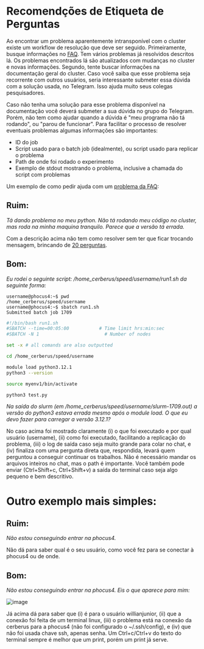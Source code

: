 # Recomendções de Etiqueta de Perguntas

Ao encontrar um problema aparentemente intransponível com o cluster existe um workflow de resolução que deve ser seguido. Primeiramente, busque informações no [FAQ](user/faq.md). Tem vários problemas já resolvidos descritos lá. Os problemas encontrados lá são atualizados com mudanças no cluster e novas informações. Segundo, tente buscar informações na documentação geral do cluster. Caso você saiba que esse problema seja recorrente com outros usuários, seria interessante submeter essa dúvida com a solução usada, no Telegram. Isso ajuda muito seus colegas pesquisadores.

Caso não tenha uma solução para esse problema disponível na documentação você deverá submeter a sua dúvida no grupo do Telegram. Porém, não tem como ajudar quando a dúvida é "meu programa não tá rodando", ou "parou de funcionar". Para facilitar o processo de resolver eventuais problemas algumas informações são importantes:
 - ID do job
 - Script usado para o batch job (idealmente), ou script usado para replicar o problema
 - Path de onde foi rodado o experimento
 - Exemplo de stdout mostrando o problema, inclusive a chamada do script com problemas

Um exemplo de como pedir ajuda com um [problema da FAQ](https://github.com/WillianJunior/SpeedUFMG/blob/main/user/faq.md#2-o-module-python3121-n%C3%A3o-est%C3%A1-carregando-mostrando-apenas-o-python310):

## Ruim:

*Tá dando problema no meu python. Não tá rodando meu código no cluster, mas roda na minha maquina tranquilo. Parece que a versão tá errada.*

Com a descrição acima não tem como resolver sem ter que ficar trocando mensagem, brincando de [20 perguntas](https://en.wikipedia.org/wiki/Twenty_questions).

## Bom:

*Eu rodei o seguinte script: /home_cerberus/speed/username/run1.sh da seguinte forma:*
``` comand
username@phocus4:~$ pwd
/home_cerberus/speed/username
username@phocus4:~$ sbatch run1.sh
Submitted batch job 1709
```

``` bash
#!/bin/bash run1.sh
#SBATCH --time=00:05:00       	  # Time limit hrs:min:sec
#SBATCH -N 1            	        # Number of nodes

set -x # all comands are also outputted

cd /home_cerberus/speed/username

module load python3.12.1
python3 --version

source myenv1/bin/activate

python3 test.py
```

*Na saída do slurm (em /home_cerberus/speed/username/slurm-1709.out) a versão do python3 estava errada mesmo após o module load. O que eu devo fazer para carregar a versão 3.12.1?*

No caso acima foi mostrado claramente (i) o que foi executado e por qual usuário (username), (ii) como foi executado, facilitando a replicação do problema, (iii) o log de saída caso seja muito grande para colar no chat, e (iv) finaliza com uma pergunta direta que, respondida, levará quem perguntou a conseguir continuar os trabalhos. Não é necessário mandar os arquivos inteiros no chat, mas o path é importante. Você também pode enviar (Ctrl+Shift+c, Ctrl+Shift+v) a saída do terminal caso seja algo pequeno e bem descritivo.

# Outro exemplo mais simples:

## Ruim:

*Não estou conseguindo entrar na phocus4.*

Não dá para saber qual é o seu usuário, como você fez para se conectar à phocus4 ou de onde.

## Bom:

*Não estou conseguindo entrar na phocus4. Eis o que aparece para mim:*

![image](https://github.com/user-attachments/assets/acea3f26-1dd3-4431-94e7-8e844b448aaa)

Já acima dá para saber que (i) é para o usuário willianjunior, (ii) que a conexão foi feita de um terminal linux, (iii) o problema está na conexão da cerberus para a phocus4 (não foi configurado o ~/.ssh/config), e (iv) que não foi usada chave ssh, apenas senha. Um Ctrl+c/Ctrl+v do texto do terminal sempre é melhor que um print, porém um print já serve.





